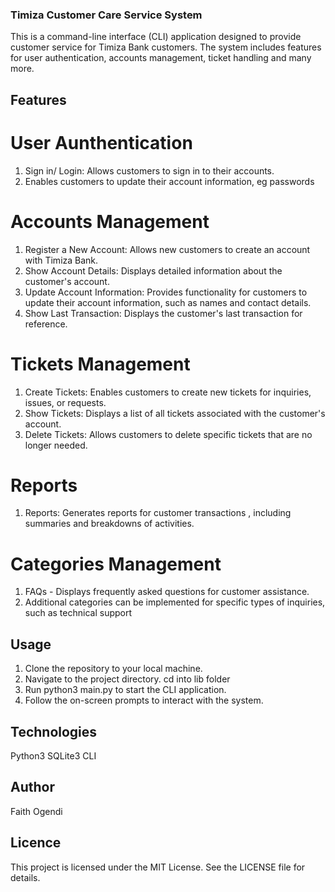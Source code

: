 ### Timiza Customer Care Service System
This is a command-line interface (CLI) application designed to provide customer service for Timiza Bank customers. The system includes features for user authentication, accounts management, ticket handling and many more.

## Features
# User Aunthentication
1. Sign in/ Login: Allows customers to sign in to their accounts.
2. Enables customers to update their account information, eg passwords

# Accounts Management
1. Register a New Account: Allows new customers to create an account with Timiza Bank.
2. Show Account Details: Displays detailed information about the customer's account.
3. Update Account Information: Provides functionality for customers to update their account information, such as names and contact details.
4. Show Last Transaction: Displays the customer's last transaction for reference.

# Tickets Management
1. Create Tickets: Enables customers to create new tickets for inquiries, issues, or requests.
2. Show Tickets: Displays a list of all tickets associated with the customer's account.
3. Delete Tickets: Allows customers to delete specific tickets that are no longer needed.

#  Reports
1. Reports: Generates reports for customer transactions , including summaries and breakdowns of activities.

# Categories Management
1. FAQs - Displays frequently asked questions for customer assistance.
2. Additional categories can be implemented for specific types of inquiries, such as technical support

## Usage
1. Clone the repository to your local machine.
2. Navigate to the project directory. cd into lib folder
3. Run python3 main.py to start the CLI application.
4. Follow the on-screen prompts to interact with the system.

## Technologies
Python3
SQLite3
CLI

## Author
Faith Ogendi

## Licence
This project is licensed under the MIT License. See the LICENSE file for details.
